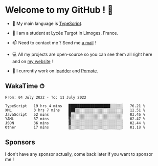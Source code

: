 # Welcome to my GitHub ! 🌃

- 🔭 My main language is [TypeScript](https://www.typescriptlang.org/).

- 🌱 I am a student at Lycée Turgot in Limoges, France.

- 📫 Need to contact me ? Send me <a href="mailto:mikkel@milescode.dev">a mail</a> !

- 💻 All my projects are open-source so you can see them all right here and on <a href="https://www.vexcited.ml">my website</a> !

- 👀 I currently work on [lpadder](https://github.com/Vexcited/lpadder) and [Pornote](https://github.com/Vexcited/Pornote).

## WakaTime ⏱

<!--START_SECTION:waka-->

```text
From: 04 July 2022 - To: 11 July 2022

TypeScript   19 hrs 4 mins   ███████████████████░░░░░░   76.21 %
XML          3 hrs 7 mins    ███░░░░░░░░░░░░░░░░░░░░░░   12.51 %
JavaScript   52 mins         █░░░░░░░░░░░░░░░░░░░░░░░░   03.46 %
YAML         37 mins         ▓░░░░░░░░░░░░░░░░░░░░░░░░   02.47 %
JSON         36 mins         ▓░░░░░░░░░░░░░░░░░░░░░░░░   02.44 %
Other        17 mins         ▒░░░░░░░░░░░░░░░░░░░░░░░░   01.18 %
```

<!--END_SECTION:waka-->

## Sponsors

I don't have any sponsor actually, come back later if you want to sponsor me !
